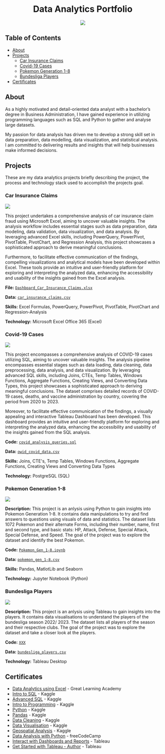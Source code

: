 <h1 align="center">Data Analytics Portfolio</h1>

<p align="center">
<img src="https://i.postimg.cc/r85wBCbf/Screenshot-0.jpg"/>
<!----
<img src="https://i.postimg.cc/K8mbkyhz/Logo-Black.png"/>
---->
</p>

## Table of Contents
- [About](https://github.com/blackcrowX/Data_Analytics_Portfolio/blob/main/README.md#about)
- [Projects](https://github.com/blackcrowX/Data_Analytics_Portfolio/blob/main/README.md#Projects)
  - [Car Insurance Claims](https://github.com/blackcrowX/Data_Analytics_Portfolio/blob/main/Project_I)
  - [Covid-19 Cases](https://github.com/blackcrowX/Data_Analytics_Portfolio/blob/main/Project_II)
  - [Pokemon Generation 1-8](https://github.com/blackcrowX/Data_Analytics_Portfolio/blob/main/Project_III)
  - [Bundesliga Players](https://github.com/blackcrowX/Data_Analytics_Portfolio/blob/main/Project_IV)
- [Certificates](https://github.com/blackcrowX/Data_Analytics_Portfolio/blob/main/README.md#certificates)

## About

As a highly motivated and detail-oriented data analyst with a bachelor’s degree in Business Administration, I have gained experience in utilizing programming languages such as SQL and Python to gather and analyse large datasets. 

My passion for data analysis has driven me to develop a strong skill set in data preparation, data modelling, data visualization, and statistical analysis. I am committed to delivering results and insights that will help businesses make informed decisions.

## Projects
These are my data analytics projects briefly describing the project, the process and technology stack used to accomplish the projects goal.

### Car Insurance Claims

<img src="https://i.postimg.cc/Hsz9jzG9/Screenshot-1.jpg"/>

This project undertakes a comprehensive analysis of car insurance claim fraud using Microsoft Excel, aiming to uncover valuable insights. The analysis workflow includes essential stages such as data preparation, data modeling, data validation, data visualization, and data analysis. By leveraging advanced Excel skills, including PowerQuery, PowerPivot, PivotTable, PivotChart, and Regression Analysis, this project showcases a sophisticated approach to derive meaningful conclusions. 

Furthermore, to facilitate effective communication of the findings, compelling visualizations and analytical models have been developed within Excel. These tools provide an intuitive and user-friendly platform for exploring and interpreting the analyzed data, enhancing the accessibility and usability of the insights gained from the Excel analysis.

**File:** [`Dashboard_Car_Insurance_Claims.xlsx`](https://github.com/blackcrowX/Data_Analytics_Portfolio/blob/main/Project_I)

**Data:** [`car_insurance_claims.csv`](https://github.com/blackcrowX/Data_Analytics_Portfolio/blob/main/Project_I/car_insurance_claims.csv)

**Skills:** Excel Formulas, PowerQuery, PowerPivot, PivotTable, PivotChart and Regression-Analysis

**Technology:** Microsoft Excel Office 365 (Excel)


### Covid-19 Cases

<img src="https://i.postimg.cc/pL6z3Q6W/Screenshot-2.jpg"/>

This project encompasses a comprehensive analysis of COVID-19 cases utilizing SQL, aiming to uncover valuable insights. The analysis pipeline encompasses essential stages such as data loading, data cleaning, data preprocessing, data analysis, and data visualization. By leveraging advanced SQL skills, including Joins, CTEs, Temp Tables, Windows Functions, Aggregate Functions, Creating Views, and Converting Data Types, this project showcases a sophisticated approach to deriving meaningful conclusions. The dataset comprises detailed records of COVID-19 cases, deaths, and vaccine administration by country, covering the period from 2020 to 2023. 

Moreover, to facilitate effective communication of the findings, a visually appealing and interactive Tableau Dashboard has been developed. This dashboard provides an intuitive and user-friendly platform for exploring and interpreting the analyzed data, enhancing the accessibility and usability of the insights gained from the SQL analysis.

**Code:** [`covid_analysis_queries.sql`](https://github.com/blackcrowX/Data_Analytics_Portfolio/blob/main/Project_II/covid_analysis_queries.sql)

**Data:** [`owid_covid_data.csv`](https://github.com/owid/covid-19-data/blob/master/public/data/owid-covid-data.csv)

**Skills:**  Joins, CTE's, Temp Tables, Windows Functions, Aggregate Functions, Creating Views and Converting Data Types

**Technology:** PostgreSQL (SQL)


### Pokemon Generation 1-8

<img src="https://i.postimg.cc/hnHqLB7q/Screenshot-3.jpg"/>
<!-----
<img src="https://i.postimg.cc/mZR2ZfQJ/Screenshot-2.jpg"/>
<img src="https://i.postimg.cc/qJwzWvKg/Screenshot-2.jpg"/>
--------->

**Description:** This project is an anlysis using Python to gain insights into Pokemon Generation 1-8. It contains data manipulations to try and find answers to questions using visuals of data and statistics. The dataset lists 1072 Pokemon and their alternate Forms, including their number, name, first and second type, and basic stats: HP, Attack, Defense, Special Attack, Special Defense, and Speed. The goal of the project was to explore the dataset and identify the best Pokemon.

**Code:** [`Pokemon_Gen_1-8.ipynb`](https://github.com/blackcrowX/Data_Analytics_Portfolio/blob/tree/Project-III/Pokemon_Gen_1-8.ipynb)

**Data:** [`pokemon_gen_1-8.csv`](https://github.com/blackcrowX/Data_Analytics_Portfolio/blob/main/Project-III/pokemon_gen_1-8.csv)

**Skills:**  Pandas, MatlotLib and Seaborn

**Technology:** Jupyter Notebook (Python)


### Bundesliga Players

<img src="https://i.postimg.cc/pL6z3Q6W/Screenshot-2.jpg"/>

**Description:** This project is an anlysis using Tableau to gain insights into the players. It contains data visualisations to understand the players of the bundesliga season 2022/ 2023. The dataset lists all players of the season and their respective clubs.  The goal of the project was to explore the dataset and take a closer look at the players.

**Code:** [`XXX`](https://github.com/blackcrowX/Data_Analytics_Portfolio/blob/main/Project_IV/XXX)

**Data:** [`bundesliga_players.csv`](https://github.com/blackcrowX/Data_Analytics_Portfolio/blob/main/Project_IV/bundesliga_players.csv)

**Technology:** Tableau Desktop


## Certificates
- [Data Analytics using Excel](https://drive.google.com/file/d/1BN-oPF54H449OeDzqHEILfNDnIm_PEGt/view?usp=sharing) - Great Learning Academy
- [Intro to SQL](https://drive.google.com/file/d/10OjlVjPYCZNBJokupasryf9FYWiRzMp2/view?usp=sharing) - Kaggle
- [Advanced SQL](https://drive.google.com/file/d/1qgN8Kpyg9EZq9FrRviwgU6r8mX_vOXiP/view?usp=sharing) - Kaggle
- [Intro to Programming](https://drive.google.com/file/d/1lEvutGzPx-sImRc-4AsDfYhur9ECAw47/view?usp=sharing) - Kaggle
- [Python](https://drive.google.com/file/d/1bjLL5KQW5mhoCssiieLc6o3UiZlWSgvZ/view?usp=sharing) - Kaggle
- [Pandas](https://drive.google.com/file/d/1_f-nrECmFXzFkyCggpNgnvXRtvNp8cTs/view?usp=sharing) - Kaggle
- [Data Cleaning](https://drive.google.com/file/d/1Decrj1EYXereU86odjVACyGam25ogXRC/view?usp=sharing) - Kaggle
- [Data Visualisation](https://drive.google.com/file/d/1QRFsv8aJP2JclFOHUCaxcf0WphUjZ_9Y/view?usp=sharing) - Kaggle
- [Geospatial Analysis](https://drive.google.com/file/d/1-RYQMRWOChjw6w8O8VSU8uggTddS8S3r/view?usp=sharing) - Kaggle
- [Data Analysis with Python](https://drive.google.com/file/d/19ypqfgxTY2jiYo4Ex2E-TOMUkCM2D6b5/view?usp=sharing) - freeCodeCamp
- [Interact with Dashboards and Reports](https://www.credly.com/badges/49c55edf-b0ab-4068-aa22-4266dd0b6df6) - Tableau
- [Get Started with Tableau - Author](https://www.credly.com/badges/dc320779-9bf4-4d59-971a-553daa63d6f7) - Tableau
